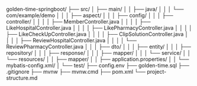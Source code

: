 golden-time-springboot/
├── src/
│   ├── main/
│   │   ├── java/
│   │   │   └── com/example/demo
│   │   │       ├── aspect/
│   │   │       ├── config/
│   │   │       ├── controller/
│   │   │       │	├── MemberController.java
│   │   │       │	├── LikeHospitalController.java
│   │   │       │	├── LikePharmacyController.java
│   │   │       │	├── LikeCheckUpController.java
│   │   │       │	├── ClipSolutionController.java
│   │   │       │	├── ReviewHospitalController.java
│   │   │       │	└── ReviewPharmacyController.java
│   │   │       ├── dto/
│   │   │       ├── entity/
│   │   │       ├── repository/
│   │   │       ├── response/
│   │   │       ├── mapper/
│   │   │       └── service/
│   │   └── resources/
│   │       ├── mapper/
│   │       ├── application.properties/
│   │       └── mybatis-config.xml/
│   └── test/
├── config.env
├── golden-time.sql
├── .gitignore
├── mvnw
├── mvnw.cmd
├── pom.xml
└── project-structure.md